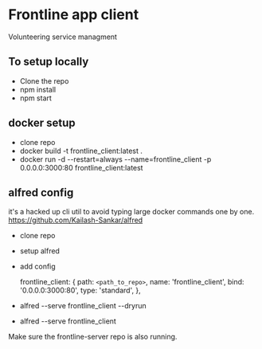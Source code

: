 # Frontline app client

Volunteering service managment

## To setup locally

- Clone the repo
- npm install
- npm start

## docker setup

- clone repo
- docker build -t frontline_client:latest .
- docker run -d --restart=always --name=frontline_client -p 0.0.0.0:3000:80 frontline_client:latest

## alfred config

it's a hacked up cli util to avoid typing large docker commands one by one.
https://github.com/Kailash-Sankar/alfred

- clone repo
- setup alfred
- add config

  frontline_client: {
  path: `<path_to_repo>`,
  name: 'frontline_client',
  bind: '0.0.0.0:3000:80',
  type: 'standard',
  },

- alfred --serve frontline_client --dryrun
- alfred --serve frontline_client

Make sure the frontline-server repo is also running.
